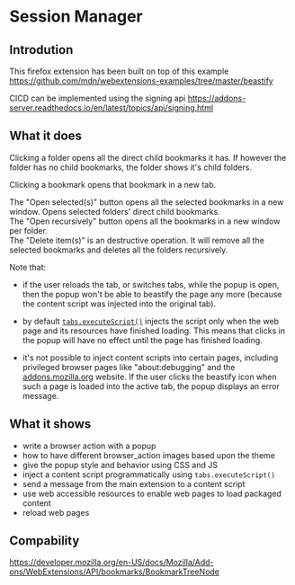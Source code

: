 # Session Manager

## Introdution

This firefox extension has been built on top of this example
https://github.com/mdn/webextensions-examples/tree/master/beastify

CICD can be implemented using the signing api
https://addons-server.readthedocs.io/en/latest/topics/api/signing.html

## What it does ##

Clicking a folder opens all the direct child bookmarks it has.
If however the folder has no child bookmarks, the folder shows it's child folders.

Clicking a bookmark opens that bookmark in a new tab.

The "Open selected(s)" button opens all the selected bookmarks in a new window. Opens selected folders' direct child bookmarks.   
The "Open recursively" button opens all the bookmarks in a new window per folder.  
The "Delete item(s)" is an destructive operation. It will remove all the selected bookmarks and deletes all the folders recursively.

Note that:

* if the user reloads the tab, or switches tabs, while the popup is open, then the popup won't be able to beastify the page any more (because the content script was injected into the original tab).

* by default [`tabs.executeScript()`](https://developer.mozilla.org/en-US/Add-ons/WebExtensions/API/tabs/executeScript) injects the script only when the web page and its resources have finished loading. This means that clicks in the popup will have no effect until the page has finished loading.

* it's not possible to inject content scripts into certain pages, including privileged browser pages like "about:debugging" and the [addons.mozilla.org](https://addons.mozilla.org/) website. If the user clicks the beastify icon when such a page is loaded into the active tab, the popup displays an error message.

## What it shows ##

* write a browser action with a popup
* how to have different browser_action images based upon the theme
* give the popup style and behavior using CSS and JS
* inject a content script programmatically using `tabs.executeScript()`
* send a message from the main extension to a content script
* use web accessible resources to enable web pages to load packaged content
* reload web pages

## Compability

https://developer.mozilla.org/en-US/docs/Mozilla/Add-ons/WebExtensions/API/bookmarks/BookmarkTreeNode

